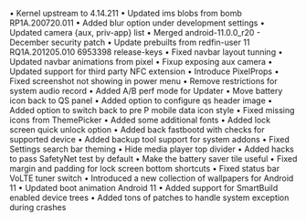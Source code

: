 



• Kernel upstream to 4.14.211
• Updated ims blobs from bomb RP1A.200720.011 
• Added blur option under development settings 
• Updated camera {aux, priv-app} list
• Merged android-11.0.0_r20 - December security patch
• Update prebuilts from redfin-user 11 RQ1A.201205.010 6953398 release-keys 
• Fixed navbar layout tunning 
• Updated navbar animations from pixel 
• Fixup exposing aux camera
• Updated support for third party NFC extension 
• Introduce PixelProps
• Fixed screenshot not showing in power menu
• Remove restrictions for system audio record 
• Added A/B perf mode for Updater
• Move battery icon back to QS panel
• Added option to configure qs header image
• Added option to switch back to pre P mobile data icon style
• Fixed missing icons from ThemePicker
• Added some additional fonts 
• Added lock screen quick unlock option
• Added back fastbootd with checks for supported device
• Added backup tool support for system addons
• Fixed Settings search bar theming 
• Hide media player top divider
• Added hacks to pass SafetyNet test by default
• Make the battery saver tile useful 
• Fixed margin and padding for lock screen bottom shortcuts
• Fixed status bar VoLTE tuner switch 
• Introduced a new collection of wallpapers for Android 11
• Updated boot animation Android 11
• Added support for SmartBuild enabled device trees 
• Added tons of patches to handle system exception during crashes

